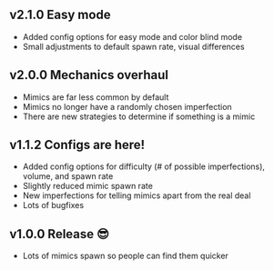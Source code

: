 ## v2.1.0 Easy mode
- Added config options for easy mode and color blind mode
- Small adjustments to default spawn rate, visual differences

## v2.0.0 Mechanics overhaul
- Mimics are far less common by default
- Mimics no longer have a randomly chosen imperfection
- There are new strategies to determine if something is a mimic

## v1.1.2 Configs are here!
- Added config options for difficulty (# of possible imperfections), volume, and spawn rate
- Slightly reduced mimic spawn rate
- New imperfections for telling mimics apart from the real deal
- Lots of bugfixes

## v1.0.0 Release 😎
- Lots of mimics spawn so people can find them quicker
